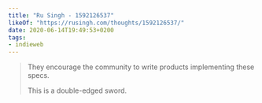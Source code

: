 ```yaml
---
title: "Ru Singh - 1592126537"
likeOf: "https://rusingh.com/thoughts/1592126537/"
date: 2020-06-14T19:49:53+0200
tags:
- indieweb 
---
```


> They en­cour­age the com­mu­nity to write prod­ucts im­ple­ment­ing these specs.
> 
> This is a dou­ble-edged sword.